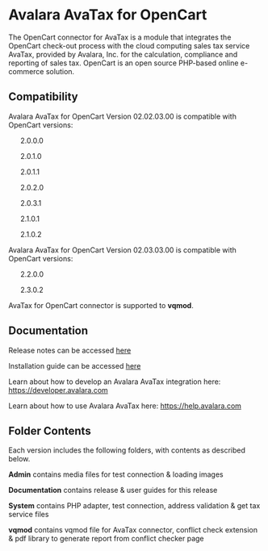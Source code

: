 # Avalara AvaTax for OpenCart
The OpenCart connector for AvaTax is a module that integrates the OpenCart check-out process with the cloud computing sales tax service AvaTax, provided by Avalara, Inc. for the calculation, compliance and reporting of sales tax. OpenCart is an open source PHP-based online e-commerce solution.
<h2>Compatibility</h2>
Avalara AvaTax for OpenCart Version 02.02.03.00 is compatible with OpenCart versions:
<p><ul>2.0.0.0</ul>
<ul>2.0.1.0</ul>
<ul>2.0.1.1</ul>
<ul>2.0.2.0</ul>
<ul>2.0.3.1</ul>
<ul>2.1.0.1</ul>
<ul>2.1.0.2</ul></p>
Avalara AvaTax for OpenCart Version 02.03.03.00 is compatible with OpenCart versions:
<p><ul>2.2.0.0</ul>
<ul>2.3.0.2</ul></p>

AvaTax for OpenCart connector is supported to <b>vqmod</b>.

<h2>Documentation</h2>
<p>Release notes can be accessed <a href="http://help.avalara.com/?cid=Intg-OC-RG-1" target="_blank">here</a>
  
Installation guide can be accessed <a href="http://help.avalara.com/?cid=Intg-15" target="_blank">here</a>
  
Learn about how to develop an Avalara AvaTax integration here: https://developer.avalara.com

Learn about how to use Avalara AvaTax here: https://help.avalara.com
</p>
<h2>Folder Contents</h2>

Each version includes the following folders, with contents as described below.

<b>Admin</b> contains media files for test connection & loading images

<b>Documentation</b> contains release & user guides for this release

<b>System</b> contains PHP adapter, test connection, address validation & get tax service files

<b>vqmod</b> contains vqmod file for AvaTax connector, conflict check extension & pdf library to generate report from conflict checker page
